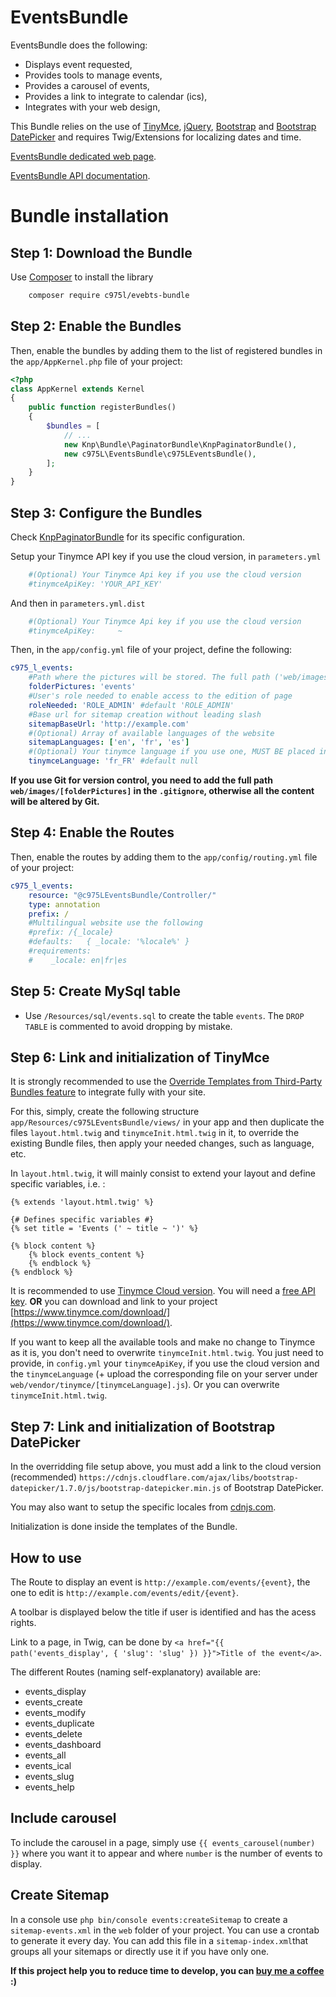 EventsBundle
============

EventsBundle does the following:

- Displays event requested,
- Provides tools to manage events,
- Provides a carousel of events,
- Provides a link to integrate to calendar (ics),
- Integrates with your web design,

This Bundle relies on the use of [TinyMce](https://www.tinymce.com/), [jQuery](https://jquery.com/), [Bootstrap](http://getbootstrap.com/) and [Bootstrap DatePicker](https://github.com/uxsolutions/bootstrap-datepicker) and requires Twig/Extensions for localizing dates and time.

[EventsBundle dedicated web page](https://975l.com/en/pages/events-bundle).

[EventsBundle API documentation](https://975l.com/apidoc/c975L/EventsBundle.html).

Bundle installation
===================

Step 1: Download the Bundle
---------------------------
Use [Composer](https://getcomposer.org) to install the library
```bash
    composer require c975l/evebts-bundle
```

Step 2: Enable the Bundles
--------------------------
Then, enable the bundles by adding them to the list of registered bundles in the `app/AppKernel.php` file of your project:

```php
<?php
class AppKernel extends Kernel
{
    public function registerBundles()
    {
        $bundles = [
            // ...
            new Knp\Bundle\PaginatorBundle\KnpPaginatorBundle(),
            new c975L\EventsBundle\c975LEventsBundle(),
        ];
    }
}
```

Step 3: Configure the Bundles
-----------------------------
Check [KnpPaginatorBundle](https://github.com/KnpLabs/KnpPaginatorBundle) for its specific configuration.

Setup your Tinymce API key if you use the cloud version, in `parameters.yml`
```yml
    #(Optional) Your Tinymce Api key if you use the cloud version
    #tinymceApiKey: 'YOUR_API_KEY'
```

And then in `parameters.yml.dist`
```yml
    #(Optional) Your Tinymce Api key if you use the cloud version
    #tinymceApiKey:     ~
```

Then, in the `app/config.yml` file of your project, define the following:

```yml
c975_l_events:
    #Path where the pictures will be stored. The full path ('web/images/[folderPictures]') has to be added to .gitignore if Git is used
    folderPictures: 'events'
    #User's role needed to enable access to the edition of page
    roleNeeded: 'ROLE_ADMIN' #default 'ROLE_ADMIN'
    #Base url for sitemap creation without leading slash
    sitemapBaseUrl: 'http://example.com'
    #(Optional) Array of available languages of the website
    sitemapLanguages: ['en', 'fr', 'es']
    #(Optional) Your tinymce language if you use one, MUST BE placed in 'web/vendor/tinymce/[tinymceLanguage].js'
    tinymceLanguage: 'fr_FR' #default null
```

**If you use Git for version control, you need to add the full path `web/images/[folderPictures]` in the `.gitignore`, otherwise all the content will be altered by Git.**

Step 4: Enable the Routes
-------------------------
Then, enable the routes by adding them to the `app/config/routing.yml` file of your project:

```yml
c975_l_events:
    resource: "@c975LEventsBundle/Controller/"
    type: annotation
    prefix: /
    #Multilingual website use the following
    #prefix: /{_locale}
    #defaults:   { _locale: '%locale%' }
    #requirements:
    #    _locale: en|fr|es
```

Step 5: Create MySql table
--------------------------
- Use `/Resources/sql/events.sql` to create the table `events`. The `DROP TABLE` is commented to avoid dropping by mistake.

Step 6: Link and initialization of TinyMce
------------------------------------------
It is strongly recommended to use the [Override Templates from Third-Party Bundles feature](http://symfony.com/doc/current/templating/overriding.html) to integrate fully with your site.

For this, simply, create the following structure `app/Resources/c975LEventsBundle/views/` in your app and then duplicate the files `layout.html.twig` and `tinymceInit.html.twig` in it, to override the existing Bundle files, then apply your needed changes, such as language, etc.

In `layout.html.twig`, it will mainly consist to extend your layout and define specific variables, i.e. :
```twig
{% extends 'layout.html.twig' %}

{# Defines specific variables #}
{% set title = 'Events (' ~ title ~ ')' %}

{% block content %}
    {% block events_content %}
    {% endblock %}
{% endblock %}
```

It is recommended to use [Tinymce Cloud version](https://go.tinymce.com/cloud/). You will need a [free API key](https://store.ephox.com/my-account/api-key-manager/).
**OR** you can download and link to your project [https://www.tinymce.com/download/](https://www.tinymce.com/download/).

If you want to keep all the available tools and make no change to Tinymce as it is, you don't need to overwrite `tinymceInit.html.twig`. You just need to provide, in `config.yml` your `tinymceApiKey`, if you use the cloud version and the `tinymceLanguage` (+ upload the corresponding file on your server under `web/vendor/tinymce/[tinymceLanguage].js`). Or you can overwrite `tinymceInit.html.twig`.

Step 7: Link and initialization of Bootstrap DatePicker
-------------------------------------------------------
In the overridding file setup above, you must add a link to the cloud version (recommended) `https://cdnjs.cloudflare.com/ajax/libs/bootstrap-datepicker/1.7.0/js/bootstrap-datepicker.min.js` of Bootstrap DatePicker.

You may also want to setup the specific locales from [cdnjs.com](https://cdnjs.com/libraries/bootstrap-datepicker).

Initialization is done inside the templates of the Bundle.

How to use
----------
The Route to display an event is `http://example.com/events/{event}`, the one to edit is `http://example.com/events/edit/{event}`.

A toolbar is displayed below the title if user is identified and has the acess rights.

Link to a page, in Twig, can be done by `<a href="{{ path('events_display', { 'slug': 'slug' }) }}">Title of the event</a>`.

The different Routes (naming self-explanatory) available are:
- events_display
- events_create
- events_modify
- events_duplicate
- events_delete
- events_dashboard
- events_all
- events_ical
- events_slug
- events_help

Include carousel
----------------
To include the carousel in a page, simply use `{{ events_carousel(number) }}` where you want it to appear and where `number` is the number of events to display.

Create Sitemap
--------------
In a console use `php bin/console events:createSitemap` to create a `sitemap-events.xml` in the `web` folder of your project. You can use a crontab to generate it every day.
You can add this file in a `sitemap-index.xml`that groups all your sitemaps or directly use it if you have only one.

**If this project help you to reduce time to develop, you can [buy me a coffee](https://www.buymeacoffee.com/LaurentMarquet) :)**